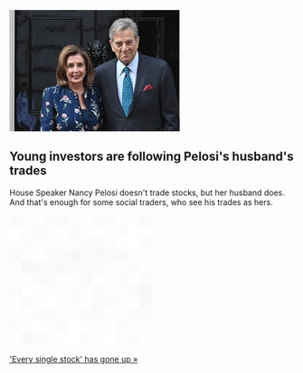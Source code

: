 
![Young investors are following Pelosi's husband's trades](./20211007115908.png)
## Young investors are following Pelosi's husband's trades

House Speaker Nancy Pelosi doesn't trade stocks, but her husband does. And that's enough for some social traders, who see his trades as hers.

![pic](../square_bg.png)

['Every single stock' has gone up »](https://www.yahoo.com/finance/news/retail-traders-follow-nancy-pelosis-stock-moves-to-find-winners-163943788.html)
